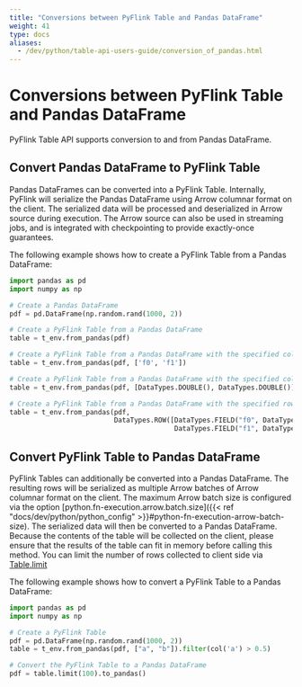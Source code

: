 ```yaml
---
title: "Conversions between PyFlink Table and Pandas DataFrame"
weight: 41
type: docs
aliases:
  - /dev/python/table-api-users-guide/conversion_of_pandas.html
---
```

<!--
Licensed to the Apache Software Foundation (ASF) under one
or more contributor license agreements.  See the NOTICE file
distributed with this work for additional information
regarding copyright ownership.  The ASF licenses this file
to you under the Apache License, Version 2.0 (the
"License"); you may not use this file except in compliance
with the License.  You may obtain a copy of the License at

  http://www.apache.org/licenses/LICENSE-2.0

Unless required by applicable law or agreed to in writing,
software distributed under the License is distributed on an
"AS IS" BASIS, WITHOUT WARRANTIES OR CONDITIONS OF ANY
KIND, either express or implied.  See the License for the
specific language governing permissions and limitations
under the License.
-->

# Conversions between PyFlink Table and Pandas DataFrame

PyFlink Table API supports conversion to and from Pandas DataFrame.

## Convert Pandas DataFrame to PyFlink Table

Pandas DataFrames can be converted into a PyFlink Table.
Internally, PyFlink will serialize the Pandas DataFrame using Arrow columnar format on the client. 
The serialized data will be processed and deserialized in Arrow source during execution. 
The Arrow source can also be used in streaming jobs, and is integrated with checkpointing to
provide exactly-once guarantees.

The following example shows how to create a PyFlink Table from a Pandas DataFrame:

```python
import pandas as pd
import numpy as np

# Create a Pandas DataFrame
pdf = pd.DataFrame(np.random.rand(1000, 2))

# Create a PyFlink Table from a Pandas DataFrame
table = t_env.from_pandas(pdf)

# Create a PyFlink Table from a Pandas DataFrame with the specified column names
table = t_env.from_pandas(pdf, ['f0', 'f1'])

# Create a PyFlink Table from a Pandas DataFrame with the specified column types
table = t_env.from_pandas(pdf, [DataTypes.DOUBLE(), DataTypes.DOUBLE()])

# Create a PyFlink Table from a Pandas DataFrame with the specified row type
table = t_env.from_pandas(pdf,
                          DataTypes.ROW([DataTypes.FIELD("f0", DataTypes.DOUBLE()),
                                         DataTypes.FIELD("f1", DataTypes.DOUBLE())])
```

## Convert PyFlink Table to Pandas DataFrame

PyFlink Tables can additionally be converted into a Pandas DataFrame.
The resulting rows will be serialized as multiple Arrow batches of Arrow columnar format on the client. 
The maximum Arrow batch size is configured via the option [python.fn-execution.arrow.batch.size]({{< ref "docs/dev/python/python_config" >}}#python-fn-execution-arrow-batch-size).
The serialized data will then be converted to a Pandas DataFrame. 
Because the contents of the table will be collected on the client, please ensure that the results of the table can fit in memory before calling this method.
You can limit the number of rows collected to client side via <a href="{{ site.pythondocs_baseurl }}/api/python/pyflink.table.html#pyflink.table.Table.limit">Table.limit</a>

The following example shows how to convert a PyFlink Table to a Pandas DataFrame:

```python
import pandas as pd
import numpy as np

# Create a PyFlink Table
pdf = pd.DataFrame(np.random.rand(1000, 2))
table = t_env.from_pandas(pdf, ["a", "b"]).filter(col('a') > 0.5)

# Convert the PyFlink Table to a Pandas DataFrame
pdf = table.limit(100).to_pandas()
```
